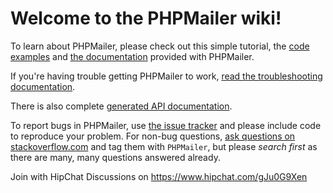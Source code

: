 # Welcome to the PHPMailer wiki!

To learn about PHPMailer, please check out this simple tutorial, the [code examples](https://github.com/PHPMailer/PHPMailer/tree/master/examples) and [the documentation](https://github.com/PHPMailer/PHPMailer/tree/master/docs) provided with PHPMailer.

If you're having trouble getting PHPMailer to work, [read the troubleshooting documentation](https://github.com/PHPMailer/PHPMailer/wiki/Troubleshooting).

There is also complete [generated API documentation](http://phpmailer.github.io/PHPMailer/).

To report bugs in PHPMailer, use [the issue tracker](https://github.com/PHPMailer/PHPMailer/issues) and please include code to reproduce your problem. For non-bug questions, [ask questions on stackoverflow.com](http://stackoverflow.com/questions/tagged/phpmailer) and tag them with `PHPMailer`, but please *search first* as there are many, many questions answered already.

Join with HipChat Discussions on https://www.hipchat.com/gJu0G9Xen 